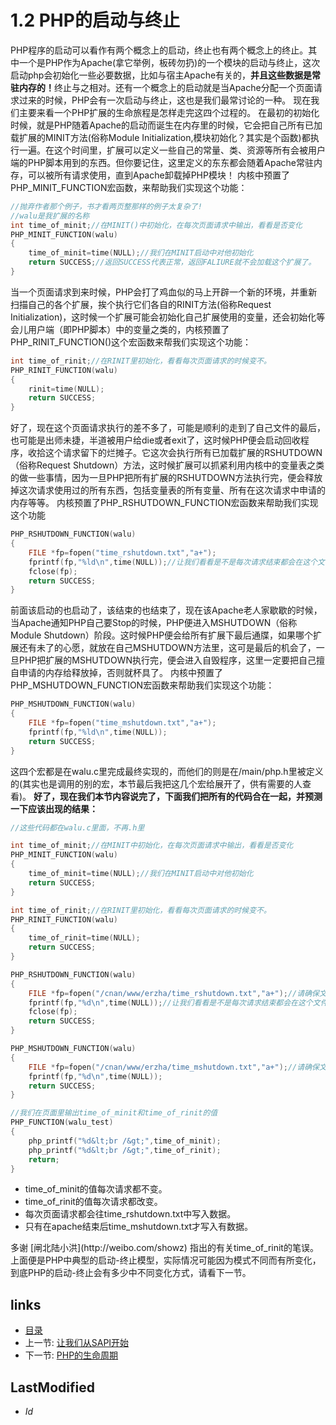 # 1.2 PHP的启动与终止

PHP程序的启动可以看作有两个概念上的启动，终止也有两个概念上的终止。其中一个是PHP作为Apache(拿它举例，板砖勿扔)的一个模块的启动与终止，这次启动php会初始化一些必要数据，比如与宿主Apache有关的，<b>并且这些数据是常驻内存的！</b>终止与之相对。还有一个概念上的启动就是当Apache分配一个页面请求过来的时候，PHP会有一次启动与终止，这也是我们最常讨论的一种。
现在我们主要来看一个PHP扩展的生命旅程是怎样走完这四个过程的。
在最初的初始化时候，就是PHP随着Apache的启动而诞生在内存里的时候，它会把自己所有已加载扩展的MINIT方法(俗称Module Initialization,模块初始化？其实是个函数)都执行一遍。在这个时间里，扩展可以定义一些自己的常量、类、资源等所有会被用户端的PHP脚本用到的东西。但你要记住，这里定义的东东都会随着Apache常驻内存，可以被所有请求使用，直到Apache卸载掉PHP模块！
内核中预置了PHP_MINIT_FUNCTION宏函数，来帮助我们实现这个功能：
````c
//抛弃作者那个例子，书才看两页整那样的例子太复杂了!
//walu是我扩展的名称
int time_of_minit;//在MINIT()中初始化，在每次页面请求中输出，看看是否变化
PHP_MINIT_FUNCTION(walu)
{
	time_of_minit=time(NULL);//我们在MINIT启动中对他初始化
	return SUCCESS;//返回SUCCESS代表正常，返回FALIURE就不会加载这个扩展了。
}

````
当一个页面请求到来时候，PHP会打了鸡血似的马上开辟一个新的环境，并重新扫描自己的各个扩展，挨个执行它们各自的RINIT方法(俗称Request Initialization)，这时候一个扩展可能会初始化自己扩展使用的变量，还会初始化等会儿用户端（即PHP脚本）中的变量之类的，内核预置了PHP_RINIT_FUNCTION()这个宏函数来帮我们实现这个功能：
````c
int time_of_rinit;//在RINIT里初始化，看看每次页面请求的时候变不。
PHP_RINIT_FUNCTION(walu)
{
	rinit=time(NULL);
	return SUCCESS;
}

````
好了，现在这个页面请求执行的差不多了，可能是顺利的走到了自己文件的最后，也可能是出师未捷，半道被用户给die或者exit了，这时候PHP便会启动回收程序，收拾这个请求留下的烂摊子。它这次会执行所有已加载扩展的RSHUTDOWN（俗称Request Shutdown）方法，这时候扩展可以抓紧利用内核中的变量表之类的做一些事情，因为一旦PHP把所有扩展的RSHUTDOWN方法执行完，便会释放掉这次请求使用过的所有东西，包括变量表的所有变量、所有在这次请求中申请的内存等等。
内核预置了PHP_RSHUTDOWN_FUNCTION宏函数来帮助我们实现这个功能
````c
PHP_RSHUTDOWN_FUNCTION(walu)
{
	FILE *fp=fopen("time_rshutdown.txt","a+");
	fprintf(fp,"%ld\n",time(NULL));//让我们看看是不是每次请求结束都会在这个文件里追加数据
	fclose(fp);
	return SUCCESS;
}

````
前面该启动的也启动了，该结束的也结束了，现在该Apache老人家歇歇的时候，当Apache通知PHP自己要Stop的时候，PHP便进入MSHUTDOWN（俗称Module Shutdown）阶段。这时候PHP便会给所有扩展下最后通牒，如果哪个扩展还有未了的心愿，就放在自己MSHUTDOWN方法里，这可是最后的机会了，一旦PHP把扩展的MSHUTDOWN执行完，便会进入自毁程序，这里一定要把自己擅自申请的内存给释放掉，否则就杯具了。
内核中预置了PHP_MSHUTDOWN_FUNCTION宏函数来帮助我们实现这个功能：
````c
PHP_MSHUTDOWN_FUNCTION(walu)
{
	FILE *fp=fopen("time_mshutdown.txt","a+");
	fprintf(fp,"%ld\n",time(NULL));
	return SUCCESS;
}

````
这四个宏都是在walu.c里完成最终实现的，而他们的则是在/main/php.h里被定义的(其实也是调用的别的宏，本节最后我把这几个宏给展开了，供有需要的人查看)。
<b>好了，现在我们本节内容说完了，下面我们把所有的代码合在一起，并预测一下应该出现的结果：</b>
````c
//这些代码都在walu.c里面，不再.h里

int time_of_minit;//在MINIT中初始化，在每次页面请求中输出，看看是否变化
PHP_MINIT_FUNCTION(walu)
{
	time_of_minit=time(NULL);//我们在MINIT启动中对他初始化
	return SUCCESS;
}

int time_of_rinit;//在RINIT里初始化，看看每次页面请求的时候变不。
PHP_RINIT_FUNCTION(walu)
{
	time_of_rinit=time(NULL);
	return SUCCESS;
}

PHP_RSHUTDOWN_FUNCTION(walu)
{
	FILE *fp=fopen("/cnan/www/erzha/time_rshutdown.txt","a+");//请确保文件可写，否则apache会莫名崩溃
	fprintf(fp,"%d\n",time(NULL));//让我们看看是不是每次请求结束都会在这个文件里追加数据
	fclose(fp);
	return SUCCESS;
}

PHP_MSHUTDOWN_FUNCTION(walu)
{
	FILE *fp=fopen("/cnan/www/erzha/time_mshutdown.txt","a+");//请确保文件可写，否则apache会莫名崩溃
	fprintf(fp,"%d\n",time(NULL));
	return SUCCESS;
}

//我们在页面里输出time_of_minit和time_of_rinit的值
PHP_FUNCTION(walu_test)
{
	php_printf("%d&lt;br /&gt;",time_of_minit);
	php_printf("%d&lt;br /&gt;",time_of_rinit);
	return;
}


````
<ul>
	<li>time_of_minit的值每次请求都不变。</li>
	<li>time_of_rinit的值每次请求都改变。</li>
	<li>每次页面请求都会往time_rshutdown.txt中写入数据。</li>
	<li>只有在apache结束后time_mshutdown.txt才写入有数据。</li>
</ul>
<div class="tip-common">多谢 [闸北陆小洪](http://weibo.com/showz) 指出的有关time_of_rinit的笔误。</div>
上面便是PHP中典型的启动-终止模型，实际情况可能因为模式不同而有所变化，到底PHP的启动-终止会有多少中不同变化方式，请看下一节。


## links
   * [目录](<preface.md>)
   * 上一节: [让我们从SAPI开始](<1.1.md>)
   * 下一节: [PHP的生命周期](<1.3.md>)

## LastModified 
   * $Id$
